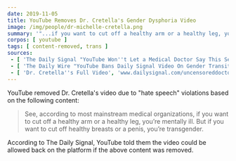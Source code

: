 ```yaml
---
date: 2019-11-05
title: YouTube Removes Dr. Cretella's Gender Dysphoria Video
image: /img/people/dr-michelle-cretella.png
summary: '"...if you want to cut off a healthy arm or a healthy leg, you''re mentally ill. But..."'
corpos: [ youtube ]
tags: [ content-removed, trans ]
sources:
 - [ 'The Daily Signal "YouTube Won''t Let a Medical Doctor Say This Sentence" by Katrina Trinko', 'www.dailysignal.com/2019/11/05/youtube-wont-let-a-medical-doctor-say-this-sentence/' ]
 - [ 'The Daily Wire "YouTube Bans Daily Signal Video On Gender Transitions Over ''Hate Speech''" by Emily Zanotti', 'www.dailywire.com/news/youtube-bans-daily-signal-video-on-gender-transitions-over-hate-speech' ]
 - [ 'Dr. Cretella''s Full Video', 'www.dailysignal.com/uncensoreddoctorvideo' ]
---
```


YouTube removed Dr. Cretella's video due to "hate speech" violations based on the following content:

> See, according to most mainstream medical organizations, if you want to cut off a healthy arm or a healthy leg, you’re mentally ill. But if you want to cut off healthy breasts or a penis, you’re transgender.

According to The Daily Signal, YouTube told them the video could be allowed back on the platform if the above content was removed.
